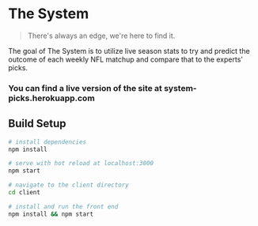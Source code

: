 # The System

> There's always an edge, we're here to find it.

The goal of The System is to utilize live season stats to try and predict the outcome of each weekly NFL matchup and compare that to the experts' picks.

### You can find a live version of the site at system-picks.herokuapp.com

## Build Setup

``` bash
# install dependencies
npm install

# serve with hot reload at localhost:3000
npm start

# navigate to the client directory 
cd client

# install and run the front end
npm install && npm start
```
